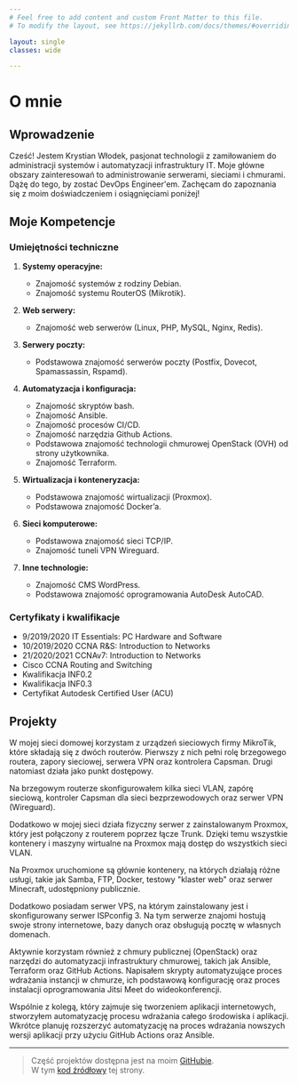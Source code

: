 ```yaml
---
# Feel free to add content and custom Front Matter to this file.
# To modify the layout, see https://jekyllrb.com/docs/themes/#overriding-theme-defaults

layout: single
classes: wide

---
```

# O mnie

## Wprowadzenie

Cześć! Jestem Krystian Włodek, pasjonat technologii z zamiłowaniem do administracji systemów i automatyzacji infrastruktury IT. Moje główne obszary zainteresowań to administrowanie serwerami, sieciami i chmurami. Dążę do tego, by zostać DevOps Engineer'em. Zachęcam do zapoznania się z moim doświadczeniem i osiągnięciami poniżej!

## Moje Kompetencje

### Umiejętności techniczne

1. **Systemy operacyjne:**
   - Znajomość systemów z rodziny Debian.
   - Znajomość systemu RouterOS (Mikrotik).

2. **Web serwery:**
   - Znajomość web serwerów (Linux, PHP, MySQL, Nginx, Redis).

3. **Serwery poczty:**
   - Podstawowa znajomość serwerów poczty (Postfix, Dovecot, Spamassassin, Rspamd).

4. **Automatyzacja i konfiguracja:**
   - Znajomość skryptów bash.
   - Znajomość Ansible.
   - Znajomość procesów CI/CD.
   - Znajomość narzędzia Github Actions.
   - Podstawowa znajomość technologii chmurowej OpenStack (OVH) od strony użytkownika.
   - Znajomość Terraform.

5. **Wirtualizacja i konteneryzacja:**
   - Podstawowa znajomość wirtualizacji (Proxmox).
   - Podstawowa znajomość Docker’a.

6. **Sieci komputerowe:**
   - Podstawowa znajomość sieci TCP/IP.
   - Znajomość tuneli VPN Wireguard.

7. **Inne technologie:**
   - Znajomość CMS WordPress.
   - Podstawowa znajomość oprogramowania AutoDesk AutoCAD.

### Certyfikaty i kwalifikacje

- 9/2019/2020 IT Essentials: PC Hardware and Software
- 10/2019/2020 CCNA R&S: Introduction to Networks
- 21/2020/2021 CCNAv7: Introduction to Networks
- Cisco CCNA Routing and Switching
- Kwalifikacja INF0.2
- Kwalifikacja INF0.3
- Certyfikat Autodesk Certified User (ACU)

## Projekty

W mojej sieci domowej korzystam z urządzeń sieciowych firmy MikroTik, które składają się z dwóch routerów. Pierwszy z nich pełni rolę brzegowego routera, zapory sieciowej, serwera VPN oraz kontrolera Capsman. Drugi natomiast działa jako punkt dostępowy.

Na brzegowym routerze skonfigurowałem kilka sieci VLAN, zapórę sieciową, kontroler Capsman dla sieci bezprzewodowych oraz serwer VPN (Wireguard).

Dodatkowo w mojej sieci działa fizyczny serwer z zainstalowanym Proxmox, który jest połączony z routerem poprzez łącze Trunk. Dzięki temu wszystkie kontenery i maszyny wirtualne na Proxmox mają dostęp do wszystkich sieci VLAN.

Na Proxmox uruchomione są głównie kontenery, na których działają różne usługi, takie jak Samba, FTP, Docker, testowy "klaster web" oraz serwer Minecraft, udostępniony publicznie.

Dodatkowo posiadam serwer VPS, na którym zainstalowany jest i skonfigurowany serwer ISPconfig 3. Na tym serwerze znajomi hostują swoje strony internetowe, bazy danych oraz obsługują pocztę w własnych domenach.

Aktywnie korzystam również z chmury publicznej (OpenStack) oraz narzędzi do automatyzacji infrastruktury chmurowej, takich jak Ansible, Terraform oraz GitHub Actions. Napisałem skrypty automatyzujące proces wdrażania instancji w chmurze, ich podstawową konfigurację oraz proces instalacji oprogramowania Jitsi Meet do wideokonferencji.

Wspólnie z kolegą, który zajmuje się tworzeniem aplikacji internetowych, stworzyłem automatyzację procesu wdrażania całego środowiska i aplikacji. Wkrótce planuję rozszerzyć automatyzację na proces wdrażania nowszych wersji aplikacji przy użyciu GitHub Actions oraz Ansible.

***

> Część projektów dostępna jest na moim [GitHubie](https://github.com/krycha1248). <br>
> W tym [kod źródłowy](https://github.com/krycha1248/my-site) tej strony.